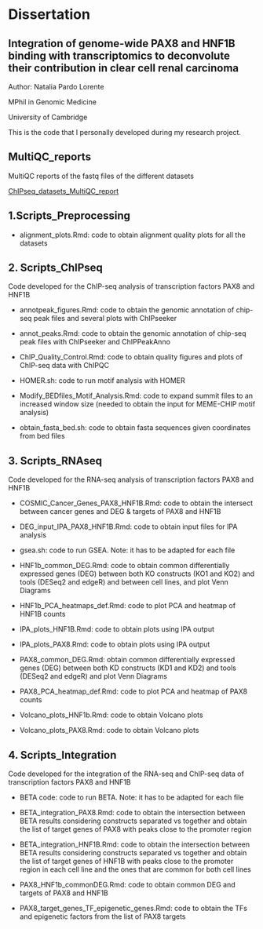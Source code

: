 # Dissertation

## Integration of genome-wide PAX8 and HNF1B binding with transcriptomics to deconvolute their contribution in clear cell renal carcinoma

Author: Natalia Pardo Lorente

MPhil in Genomic Medicine

University of Cambridge

This is the code that I personally developed during my research project.

## MultiQC_reports

MultiQC reports of the fastq files of the different datasets

[ChIPseq_datasets_MultiQC_report](file:///shares/MRC-CU/Samarajiwa/Natalia/GitHub/Dissertation/MultiQC_reports/ChIP_multiqc_report.html)

## 1.Scripts_Preprocessing

- alignment_plots.Rmd: code to obtain alignment quality plots for all the datasets

## 2. Scripts_ChIPseq

Code developed for the ChIP-seq analysis of transcription factors PAX8 and HNF1B

- annotpeak_figures.Rmd: code to obtain the genomic annotation of chip-seq peak files and several plots with ChIPseeker

- annot_peaks.Rmd: code to obtain the genomic annotation of chip-seq peak files with ChIPseeker and ChIPPeakAnno

- ChIP_Quality_Control.Rmd: code to obtain quality figures and plots of ChIP-seq data with ChIPQC

- HOMER.sh: code to run motif analysis with HOMER

- Modify_BEDfiles_Motif_Analysis.Rmd: code to expand summit files to an increased window size (needed to obtain the input for MEME-CHIP motif analysis)

- obtain_fasta_bed.sh: code to obtain fasta sequences given coordinates from bed files

## 3. Scripts_RNAseq

Code developed for the RNA-seq analysis of transcription factors PAX8 and HNF1B

- COSMIC_Cancer_Genes_PAX8_HNF1B.Rmd: code to obtain the intersect between cancer genes and DEG & targets of PAX8 and HNF1B

- DEG_input_IPA_PAX8_HNF1B.Rmd: code to obtain input files for IPA analysis

- gsea.sh: code to run GSEA. Note: it has to be adapted for each file

- HNF1b_common_DEG.Rmd: code to obtain common differentially expressed genes (DEG) between both KO constructs (KO1 and KO2) and tools (DESeq2 and edgeR) and between cell lines, and plot Venn Diagrams

- HNF1b_PCA_heatmaps_def.Rmd: code to plot PCA and heatmap of HNF1B counts

- IPA_plots_HNF1B.Rmd: code to obtain plots using IPA output

- IPA_plots_PAX8.Rmd: code to obtain plots using IPA output

- PAX8_common_DEG.Rmd: obtain common differentially expressed genes (DEG) between both KD constructs (KD1 and KD2) and tools (DESeq2 and edgeR) and plot Venn Diagrams

- PAX8_PCA_heatmap_def.Rmd: code to plot PCA and heatmap of PAX8 counts

- Volcano_plots_HNF1b.Rmd: code to obtain Volcano plots

- Volcano_plots_PAX8.Rmd: code to obtain Volcano plots

## 4. Scripts_Integration

Code developed for the integration of the RNA-seq and ChIP-seq data of transcription factors PAX8 and HNF1B

- BETA code: code to run BETA. Note: it has to be adapted for each file

- BETA_integration_PAX8.Rmd: code to obtain the intersection between BETA results considering constructs separated vs together and obtain the list of target genes of PAX8 with peaks close to the promoter region

- BETA_integration_HNF1B.Rmd: code to obtain the intersection between BETA results considering constructs separated vs together and obtain the list of target genes of HNF1B with peaks close to the promoter region in each cell line and the ones that are common for both cell lines

- PAX8_HNF1b_commonDEG.Rmd: code to obtain common DEG and targets of PAX8 and HNF1B

- PAX8_target_genes_TF_epigenetic_genes.Rmd: code to obtain the TFs and epigenetic factors from the list of PAX8 targets




